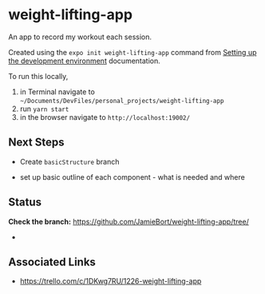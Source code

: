 # weight-lifting-app

An app to record my workout each session.

Created using the `expo init weight-lifting-app` command from [Setting up the development environment](https://reactnative.dev/docs/environment-setup) documentation.

To run this locally, 

1. in Terminal navigate to `~/Documents/DevFiles/personal_projects/weight-lifting-app`
2. run `yarn start`
3. in the browser navigate to `http://localhost:19002/`


## Next Steps

* Create `basicStructure` branch

* set up basic outline of each component - what is needed and where

## Status

**Check the branch:**
https://github.com/JamieBort/weight-lifting-app/tree/<branch>

* 

## Associated Links

* https://trello.com/c/1DKwg7RU/1226-weight-lifting-app
